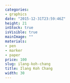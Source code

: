```yaml
---
categories:
- graphics
date: "2015-12-31T23:59:46Z"
height: 21
inStock: true
isVisible: true
mainImage: ""
materials:
- pen
- marker
- paper
price: 100
slug: ilang-koh-chang
title: Ilang Koh Chang
width: 30
---
```


